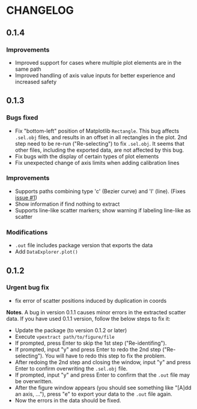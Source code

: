 # CHANGELOG

## 0.1.4
### Improvements
- Improved support for cases where multiple plot elements are in the same path
- Improved handling of axis value inputs for better experience and increased safety

## 0.1.3
### Bugs fixed
- Fix "bottom-left" position of Matplotlib `Rectangle`. This bug affects `.sel.obj` files, and results in an offset in all rectangles in the plot. 2nd step need to be re-run ("Re-selecting") to fix `.sel.obj`. It seems that other files, including the exported data, are not affected by this bug.
- Fix bugs with the display of certain types of plot elements
- Fix unexpected change of axis limits when adding calibration lines

### Improvements
- Supports paths combining type 'c' (Bezier curve) and 'l' (line). (Fixes [issue #1](https://github.com/ycwang-astro/vector-plot-extractor/issues/1))
- Show information if find nothing to extract
- Supports line-like scatter markers; show warning if labeling line-like as scatter

### Modifications
- `.out` file includes package version that exports the data
- Add `DataExplorer.plot()`

## 0.1.2
### Urgent bug fix
- fix error of scatter positions induced by duplication in coords

**Notes**. A bug in version 0.1.1 causes minor errors in the extracted scatter data. If you have used 0.1.1 version, follow the below steps to fix it:
- Update the package (to version 0.1.2 or later)
- Execute `vpextract path/to/figure/file`
- If prompted, press Enter to skip the 1st step ("Re-identifing").
- If prompted, input "y" and press Enter to redo the 2nd step ("Re-selecting"). You will have to redo this step to fix the problem.
- After redoing the 2nd step and closing the window, input "y" and press Enter to confirm overwriting the `.sel.obj` file.
- If prompted, input "y" and press Enter to confirm that the `.out` file may be overwritten.
- After the figure window appears (you should see something like "\[A\]dd an axis, ..."), press "e" to export your data to the `.out` file again.
- Now the errors in the data should be fixed.
